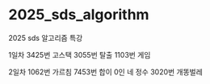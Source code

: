 # 2025_sds_algorithm
2025 sds 알고리즘 특강

1일차
3425번 고스택
3055번 탈출
1103번 게임

2일차
1062번 가르침
7453번 합이 0인 네 정수
3020번 개똥벌레
